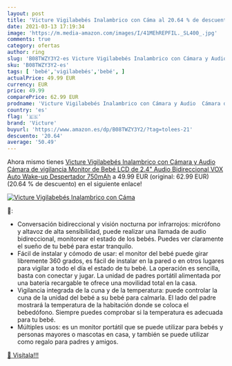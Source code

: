 ```yaml
---
layout: post
title: 'Victure Vigilabebés Inalambrico con Cáma al 20.64 % de descuento'
date: 2021-03-13 17:19:34
image: 'https://m.media-amazon.com/images/I/41MEhREPFIL._SL400_.jpg'
comments: true
category: ofertas
author: ring
slug: 'B08TWZY3Y2-es Victure Vigilabebés Inalambrico con Cámara y Audio Cámara...'
sku: 'B08TWZY3Y2-es'
tags: [ 'bebé','vigilabebés','bebé', ]
actualPrice: 49.99 EUR
currency: EUR
price: 49.99
comparePrice: 62.99 EUR
prodname: 'Victure Vigilabebés Inalambrico con Cámara y Audio  Cámara de vigilancia  Monitor de Bebé LCD de 2.4"  Audio Bidireccional VOX Auto Wake-up  Despertador  750mAh'
country: 'es'
flag: '🇪🇸'
brand: 'Victure'
buyurl: 'https://www.amazon.es/dp/B08TWZY3Y2/?tag=tolees-21'
descuento: '20.64'
average: '50.49'
---
```


Ahora mismo tienes [Victure Vigilabebés Inalambrico con Cámara y Audio  Cámara de vigilancia  Monitor de Bebé LCD de 2.4"  Audio Bidireccional VOX Auto Wake-up  Despertador  750mAh](https://www.amazon.es/dp/B08TWZY3Y2/?tag=tolees-21) a 49.99 EUR (original: 62.99 EUR) (20.64 %  de descuento) en el siguiente enlace!

[![Victure Vigilabebés Inalambrico con Cáma](https://m.media-amazon.com/images/I/41MEhREPFIL._SL400_.jpg)](https://www.amazon.es/dp/B08TWZY3Y2/?tag=tolees-21)

🔎:

- Conversación bidireccional y visión nocturna por infrarrojos: micrófono y altavoz de alta sensibilidad, puede realizar una llamada de audio bidireccional, monitorear el estado de los bebés. Puedes ver claramente el sueño de tu bebé para estar tranquilo.
- Fácil de instalar y cómodo de usar: el monitor del bebé puede girar libremente 360 grados, es fácil de instalar en la pared o en otros lugares para vigilar a todo el día el estado de tu bebé. La operación es sencilla, basta con conectar y jugar. La unidad de padres portátil alimentada por una batería recargable te ofrece una movilidad total en la casa.
- Vigilancia integrada de la cuna y de la temperatura: puede controlar la cuna de la unidad del bebé a su bebé para calmarla. El lado del padre mostrará la temperatura de la habitación donde se coloca el bebedófono. Siempre puedes comprobar si la temperatura es adecuada para tu bebé.
- Múltiples usos: es un monitor portátil que se puede utilizar para bebés y personas mayores o mascotas en casa, y también se puede utilizar como regalo para padres y amigos.

[🛒 Visítala!!!](https://www.amazon.es/dp/B08TWZY3Y2/?tag=tolees-21)
